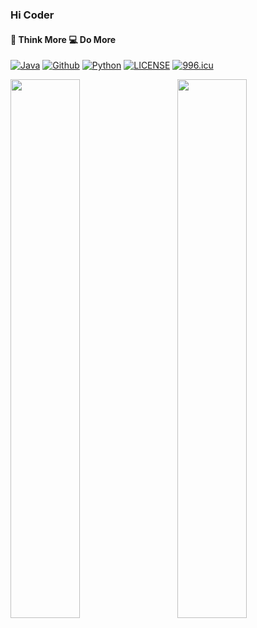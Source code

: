 ### Hi Coder

#### 👨 Think More 💻 Do More
[![Java](https://img.shields.io/badge/-java-red?style=flat&logo=Java&logoColor=white)](https://github.com/jy03078584)
[![Github](https://img.shields.io/badge/-github-black?style=flat&logo=github&logoColor=white)](https://github.com/jy03078584)
[![Python](https://img.shields.io/badge/-python-blue?style=flat&logo=python&logoColor=white)](https://github.com/jy03078584)
[![LICENSE](https://img.shields.io/badge/license-NPL%20(The%20996%20Prohibited%20License)-blue.svg)](https://github.com/996icu/996.ICU/blob/master/LICENSE)
<a href="https://996.icu"><img src="https://img.shields.io/badge/link-996.icu-red.svg" alt="996.icu"></a>
</hr>
<img align="left" width="47%" src="https://github-readme-stats.vercel.app/api?username=jy03078584&show_icons=true&line_height=30&show_icons=true&title_color=ffffff&icon_color=79ff97&text_color=daf7dc&bg_color=151515" />

<img align="right" width="47%" src="https://github-readme-stats.vercel.app/api/top-langs/?username=jy03078584&theme=radical&layout=compact" />
